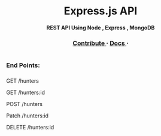 <div align = Center , colour = Red>
    <h1> Express.js API</h1>
   <strong> REST API Using Node , Express , MongoDB </strong>
   
</div>


 <h3 align = Center>
    <a href="https://github.com/Mehak-Mehta/Express.js-API/blob/master/CONTRIBUTING.md"> Contribute  </a >
    <span> · </span>
    <a href="/"> Docs  </a >
    <span> · </span>
</h3>



 # <h3> End Points: <h3>
   GET /hunters 
   
   GET /hunters:id
   
   POST /hunters
   
   Patch /hunters:id
   
   DELETE /hunters:id
   

